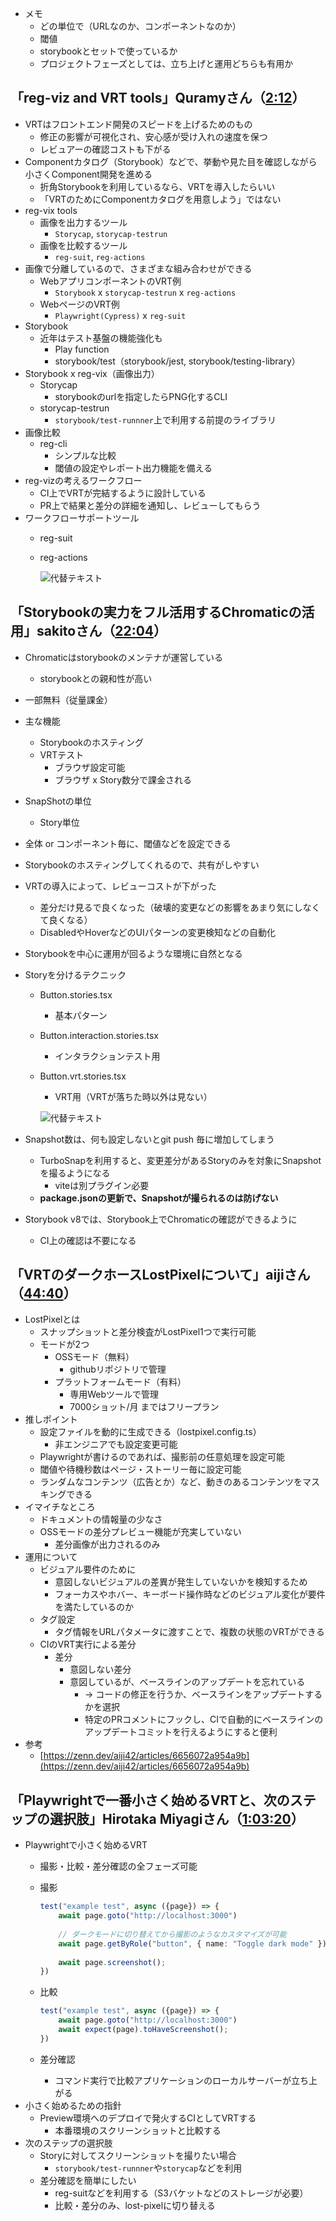 - メモ
	- どの単位で（URLなのか、コンポーネントなのか）
	- 閾値
	- storybookとセットで使っているか
	- プロジェクトフェーズとしては、立ち上げと運用どちらも有用か

## 「reg-viz and VRT tools」Quramyさん（[2:12](https://www.youtube.com/watch?v=_yBl_mhOO2k&t=132s)）

- VRTはフロントエンド開発のスピードを上げるためのもの
	- 修正の影響が可視化され、安心感が受け入れの速度を保つ
	- レビュアーの確認コストも下がる
- Componentカタログ（Storybook）などで、挙動や見た目を確認しながら小さくComponent開発を進める
	- 折角Storybookを利用しているなら、VRTを導入したらいい
	- 「VRTのためにComponentカタログを用意しよう」ではない
- reg-vix tools
	- 画像を出力するツール
		- `Storycap`, `storycap-testrun`
	- 画像を比較するツール
		- `reg-suit`, `reg-actions`
- 画像で分離しているので、さまざまな組み合わせができる
	- WebアプリコンポーネントのVRT例
		- `Storybook` x `storycap-testrun` x `reg-actions`
	- WebページのVRT例
		- `Playwright(Cypress)` x `reg-suit`
- Storybook
	- 近年はテスト基盤の機能強化も
		- Play function
		- storybook/test（storybook/jest, storybook/testing-library）
- Storybook x reg-vix（画像出力）
	- Storycap
		- storybookのurlを指定したらPNG化するCLI
	- storycap-testrun
		- `storybook/test-runnner`上で利用する前提のライブラリ
- 画像比較
	- reg-cli
		- シンプルな比較
		- 閾値の設定やレポート出力機能を備える
- reg-vizの考えるワークフロー
	- CI上でVRTが完結するように設計している
	- PR上で結果と差分の詳細を通知し、レビューしてもらう
- ワークフローサポートツール
	- reg-suit
	- reg-actions

		![代替テキスト](/notion/image/4f7a3ae1-8a12-4b16-8d4d-c7032fd91abc/1028b1fc-658c-80ac-b448-fe32ae775b53.jpg)


## 「Storybookの実力をフル活用するChromaticの活用」sakitoさん（[22:04](https://www.youtube.com/watch?v=_yBl_mhOO2k&t=1324s)）

- Chromaticはstorybookのメンテナが運営している
	- storybookとの親和性が高い
- 一部無料（従量課金）
- 主な機能
	- Storybookのホスティング
	- VRTテスト
		- ブラウザ設定可能
		- ブラウザ x Story数分で課金される
- SnapShotの単位
	- Story単位
- 全体 or コンポーネント毎に、閾値などを設定できる
- Storybookのホスティングしてくれるので、共有がしやすい
- VRTの導入によって、レビューコストが下がった
	- 差分だけ見るで良くなった（破壊的変更などの影響をあまり気にしなくて良くなる）
	- DisabledやHoverなどのUIパターンの変更検知などの自動化
- Storybookを中心に運用が回るような環境に自然となる
- Storyを分けるテクニック
	- Button.stories.tsx
		- 基本パターン
	- Button.interaction.stories.tsx
		- インタラクションテスト用
	- Button.vrt.stories.tsx
		- VRT用（VRTが落ちた時以外は見ない）

		![代替テキスト](/notion/image/4f7a3ae1-8a12-4b16-8d4d-c7032fd91abc/1028b1fc-658c-8084-953d-c62d167a09aa.jpg)

- Snapshot数は、何も設定しないとgit push 毎に増加してしまう
	- TurboSnapを利用すると、変更差分があるStoryのみを対象にSnapshotを撮るようになる
		- viteは別プラグイン必要
	- **package.jsonの更新で、Snapshotが撮られるのは防げない**
- Storybook v8では、Storybook上でChromaticの確認ができるように
	- CI上の確認は不要になる

## 「VRTのダークホースLostPixelについて」aijiさん（[44:40](https://www.youtube.com/watch?v=_yBl_mhOO2k&t=2680s)）

- LostPixelとは
	- スナップショットと差分検査がLostPixel1つで実行可能
	- モードが2つ
		- OSSモード（無料）
			- githubリポジトリで管理
		- プラットフォームモード（有料）
			- 専用Webツールで管理
			- 7000ショット/月 まではフリープラン
- 推しポイント
	- 設定ファイルを動的に生成できる（lostpixel.config.ts）
		- 非エンジニアでも設定変更可能
	- Playwrightが書けるのであれば、撮影前の任意処理を設定可能
	- 閾値や待機秒数はページ・ストーリー毎に設定可能
	- ランダムなコンテンツ（広告とか）など、動きのあるコンテンツをマスキングできる
- イマイチなところ
	- ドキュメントの情報量の少なさ
	- OSSモードの差分プレビュー機能が充実していない
		- 差分画像が出力されるのみ
- 運用について
	- ビジュアル要件のために
		- 意図しないビジュアルの差異が発生していないかを検知するため
		- フォーカスやホバー、キーボード操作時などのビジュアル変化が要件を満たしているのか
	- タグ設定
		- タグ情報をURLパタメータに渡すことで、複数の状態のVRTができる
	- CIのVRT実行による差分
		- 差分
			- 意図しない差分
			- 意図しているが、ベースラインのアップデートを忘れている
				- → コードの修正を行うか、ベースラインをアップデートするかを選択
				- 特定のPRコメントにフックし、CIで自動的にベースラインのアップデートコミットを行えるようにすると便利
- 参考
	- [https://zenn.dev/aiji42/articles/6656072a954a9b](https://zenn.dev/aiji42/articles/6656072a954a9b)

## 「Playwrightで一番小さく始めるVRTと、次のステップの選択肢」Hirotaka Miyagiさん（[1:03:20](https://www.youtube.com/watch?v=_yBl_mhOO2k&t=3800s)）

- Playwrightで小さく始めるVRT
	- 撮影・比較・差分確認の全フェーズ可能
	- 撮影

		```typescript
		test("example test", async ({page}) => {
			await page.goto("http://localhost:3000")
			
			// ダークモードに切り替えてから撮影のようなカスタマイズが可能
			await page.getByRole("button", { name: "Toggle dark mode" }).click();
			
			await page.screenshot();
		})
		```

	- 比較

		```typescript
		test("example test", async ({page}) => {
			await page.goto("http://localhost:3000")
			await expect(page).toHaveScreenshot();
		})
		```

	- 差分確認
		- コマンド実行で比較アプリケーションのローカルサーバーが立ち上がる
- 小さく始めるための指針
	- Preview環境へのデプロイで発火するCIとしてVRTする
		- 本番環境のスクリーンショットと比較する
- 次のステップの選択肢
	- Storyに対してスクリーンショットを撮りたい場合
		- `storybook/test-runnner`や`storycap`などを利用
	- 差分確認を簡単にしたい
		- reg-suitなどを利用する（S3バケットなどのストレージが必要）
		- 比較・差分のみ、lost-pixelに切り替える
